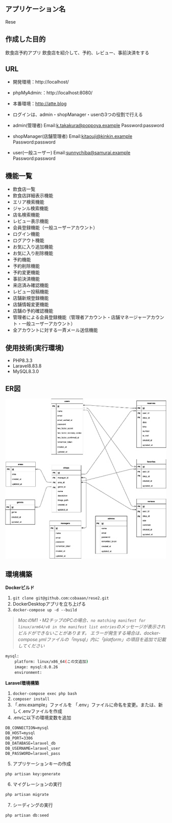 ## アプリケーション名
Rese

## 作成した目的
飲食店予約アプリ
飲食店を紹介して、予約、レビュー、事前決済をする

## URL
- 開発環境：http://localhost/
- phpMyAdmin:：http://localhost:8080/
- 本番環境：http://atte.blog

- ログインは、admin・shopManager・userの3つの役割で行える
- admin(管理者)  Email:k.takakura@poppoya.example Password:password
- shopManager(店舗管理者) Email:kitaouji@kinkin.example Password:password
- user(一般ユーザー) Email:sunnychiba@samurai.example Password:password

## 機能一覧
- 飲食店一覧
- 飲食店詳細表示機能
- エリア検索機能
- ジャンル検索機能
- 店名検索機能
- レビュー表示機能
- 会員登録機能（一般ユーザーアカウント）
- ログイン機能
- ログアウト機能
- お気に入り追加機能
- お気に入り削除機能
- 予約機能
- 予約削除機能
- 予約変更機能
- 事前決済機能
- 来店済み確認機能
- レビュー投稿機能
- 店舗新規登録機能
- 店舗情報変更機能
- 店舗の予約確認機能
- 管理者による会員登録機能（管理者アカウント・店舗マネージャーアカウント・一般ユーザーアカウント）
- 全アカウントに対する一斉メール送信機能

## 使用技術(実行環境)
- PHP8.3.3
- Laravel8.83.8
- MySQL8.3.0

## ER図
![alt text](rese.drawio-1.png)

## 環境構築
**Dockerビルド**
1. `git clone git@github.com:cobaaan/rese2.git`
2. DockerDesktopアプリを立ち上げる
3. `docker-compose up -d --build`

> *MacのM1・M2チップのPCの場合、`no matching manifest for linux/arm64/v8 in the manifest list entries`のメッセージが表示されビルドができないことがあります。
エラーが発生する場合は、docker-compose.ymlファイルの「mysql」内に「platform」の項目を追加で記載してください*
``` bash
mysql:
    platform: linux/x86_64(この文追加)
    image: mysql:8.0.26
    environment:
```

**Laravel環境構築**
1. `docker-compose exec php bash`
2. `composer install`
3. 「.env.example」ファイルを 「.env」ファイルに命名を変更。または、新しく.envファイルを作成
4. .envに以下の環境変数を追加
``` text
DB_CONNECTION=mysql
DB_HOST=mysql
DB_PORT=3306
DB_DATABASE=laravel_db
DB_USERNAME=laravel_user
DB_PASSWORD=laravel_pass
```
5. アプリケーションキーの作成
``` bash
php artisan key:generate
```

6. マイグレーションの実行
``` bash
php artisan migrate
```

7. シーディングの実行
``` bash
php artisan db:seed
```

